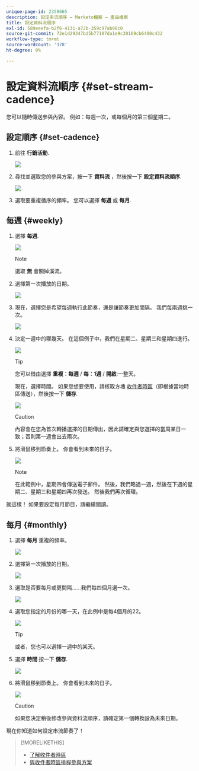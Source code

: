 ```yaml
---
unique-page-id: 2359665
description: 設定串流順序 — Marketo檔案 — 產品檔案
title: 設定資料流順序
exl-id: 589eeefa-b2f6-4131-a72b-359c97ab98c0
source-git-commit: 72e1d29347bd5b77107da1e9c30169cb6490c432
workflow-type: tm+mt
source-wordcount: '378'
ht-degree: 0%

---
```


# 設定資料流順序 {#set-stream-cadence}

您可以隨時傳送參與內容。 例如：每週一次，或每個月的第三個星期二。

## 設定順序 {#set-cadence}

1. 前往 **行銷活動**.

   ![](assets/login-marketing-activities.png)

1. 尋找並選取您的參與方案，按一下 **資料流** ，然後按一下 **設定資料流順序**.

   ![](assets/selectstreamcadence.jpg)

1. 選取要重複循序的頻率。 您可以選擇 **每週** 或 **每月**.

## 每週 {#weekly}

1. 選擇 **每週**.

   ![](assets/image2017-12-5-14-3a9-3a43.png)

   >[!NOTE]
   >
   >選取 **無** 會關掉溪流。

1. 選擇第一次播放的日期。

   ![](assets/image2017-12-5-14-3a10-3a17.png)

1. 現在，選擇您是希望每週執行此節奏，還是讓節奏更加間隔。 我們每兩週挑一次。

   ![](assets/image2017-12-5-14-3a10-3a56.png)

1. 決定一週中的哪幾天。 在這個例子中，我們在星期二、星期三和星期四進行。

   ![](assets/image2017-12-5-14-3a12-3a29.png)

   >[!TIP]
   >
   >您可以借由選擇 **重複：每週** / **每：1週** / **開啟**:一整天。

   現在，選擇時間。 如果您想要使用，請核取方塊 [收件者時區](/help/marketo/product-docs/email-marketing/drip-nurturing/engagement-program-streams/set-stream-cadence/schedule-engagement-programs-with-recipient-time-zone.md)（即根據當地時區傳送），然後按一下 **儲存**.

   ![](assets/image2017-12-5-14-3a20-3a11.png)

   >[!CAUTION]
   >
   >內容會在您為首次轉播選擇的日期傳出，因此請確定與您選擇的當周某日一致；否則第一週會出去兩次。

1. 將滑鼠移到節奏上。 你會看到未來的日子。

   ![](assets/image2017-12-5-14-3a17-3a29.png)

   >[!NOTE]
   >
   >在此範例中，星期四會傳送電子郵件。 然後，我們略過一週，然後在下週的星期二、星期三和星期四再次發送。 然後我們再次循環。

就這樣！ 如果要設定每月節目，請繼續閱讀。

## 每月 {#monthly}

1. 選擇 **每月** 重複的頻率。

   ![](assets/image2014-9-15-16-3a30-3a15.png)

1. 選擇第一次播放的日期。

   ![](assets/image2014-9-15-16-3a30-3a11.png)

1. 選取是否要每月或更間隔……我們每四個月選一次。

   ![](assets/image2014-9-15-16-3a30-3a7.png)

1. 選取您指定的月份的哪一天，在此例中是每4個月的22。

   ![](assets/image2014-9-15-16-3a29-3a51.png)

   >[!TIP]
   >
   >或者，您也可以選擇一週中的某天。

1. 選擇 **時間** 按一下 **儲存**.

   ![](assets/image2014-9-15-16-3a29-3a42.png)

1. 將滑鼠移到節奏上。 你會看到未來的日子。

   ![](assets/image2014-9-15-16-3a29-3a38.png)

   >[!CAUTION]
   >
   >如果您決定稍後修改參與資料流順序，請確定第一個轉換設為未來日期。

現在你知道如何設定串流節奏了！

>[!MORELIKETHIS]
>
>* [了解收件者時區](/help/marketo/product-docs/email-marketing/email-programs/email-program-actions/scheduling-with-recipient-time-zone/understanding-recipient-time-zone.md)
>* [與收件者時區排程參與方案](/help/marketo/product-docs/email-marketing/drip-nurturing/engagement-program-streams/set-stream-cadence/schedule-engagement-programs-with-recipient-time-zone.md)


